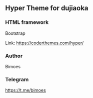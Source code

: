 ##   Hyper Theme for dujiaoka

### HTML framework

Bootstrap

Link: https://coderthemes.com/hyper/

### Author

Bimoes

### Telegram

https://t.me/bimoes
